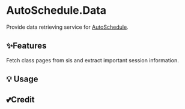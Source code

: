 # AutoSchedule.Data
Provide data retrieving service for [AutoSchedule](https://github.com/myfix16/AutoSchedule).

## ✨Features
Fetch class pages from sis and extract important session information.

## 💡 Usage


## 💕Credit
